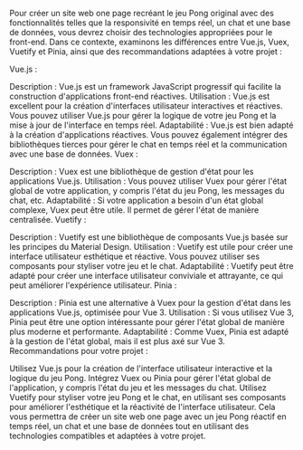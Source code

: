 Pour créer un site web one page recréant le jeu Pong original avec des fonctionnalités telles que la responsivité en temps réel, un chat et une base de données, vous devrez choisir des technologies appropriées pour le front-end. Dans ce contexte, examinons les différences entre Vue.js, Vuex, Vuetify et Pinia, ainsi que des recommandations adaptées à votre projet :

Vue.js :

Description : Vue.js est un framework JavaScript progressif qui facilite la construction d'applications front-end réactives.
Utilisation : Vue.js est excellent pour la création d'interfaces utilisateur interactives et réactives. Vous pouvez utiliser Vue.js pour gérer la logique de votre jeu Pong et la mise à jour de l'interface en temps réel.
Adaptabilité : Vue.js est bien adapté à la création d'applications réactives. Vous pouvez également intégrer des bibliothèques tierces pour gérer le chat en temps réel et la communication avec une base de données.
Vuex :

Description : Vuex est une bibliothèque de gestion d'état pour les applications Vue.js.
Utilisation : Vous pouvez utiliser Vuex pour gérer l'état global de votre application, y compris l'état du jeu Pong, les messages du chat, etc.
Adaptabilité : Si votre application a besoin d'un état global complexe, Vuex peut être utile. Il permet de gérer l'état de manière centralisée.
Vuetify :

Description : Vuetify est une bibliothèque de composants Vue.js basée sur les principes du Material Design.
Utilisation : Vuetify est utile pour créer une interface utilisateur esthétique et réactive. Vous pouvez utiliser ses composants pour styliser votre jeu et le chat.
Adaptabilité : Vuetify peut être adapté pour créer une interface utilisateur conviviale et attrayante, ce qui peut améliorer l'expérience utilisateur.
Pinia :

Description : Pinia est une alternative à Vuex pour la gestion d'état dans les applications Vue.js, optimisée pour Vue 3.
Utilisation : Si vous utilisez Vue 3, Pinia peut être une option intéressante pour gérer l'état global de manière plus moderne et performante.
Adaptabilité : Comme Vuex, Pinia est adapté à la gestion de l'état global, mais il est plus axé sur Vue 3.
Recommandations pour votre projet :

Utilisez Vue.js pour la création de l'interface utilisateur interactive et la logique du jeu Pong.
Intégrez Vuex ou Pinia pour gérer l'état global de l'application, y compris l'état du jeu et les messages du chat.
Utilisez Vuetify pour styliser votre jeu Pong et le chat, en utilisant ses composants pour améliorer l'esthétique et la réactivité de l'interface utilisateur.
Cela vous permettra de créer un site web one page avec un jeu Pong réactif en temps réel, un chat et une base de données tout en utilisant des technologies compatibles et adaptées à votre projet.